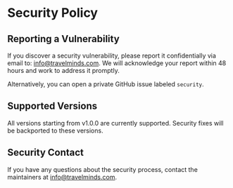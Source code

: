 # Security Policy

## Reporting a Vulnerability
If you discover a security vulnerability, please report it confidentially via email to: info@travelminds.com. We will acknowledge your report within 48 hours and work to address it promptly.

Alternatively, you can open a private GitHub issue labeled `security`.

## Supported Versions
All versions starting from v1.0.0 are currently supported. Security fixes will be backported to these versions.

## Security Contact
If you have any questions about the security process, contact the maintainers at info@travelminds.com.
